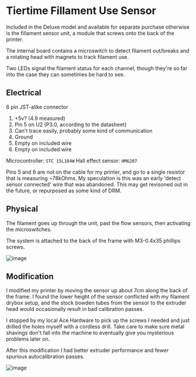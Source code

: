 # Tiertime Fillament Use Sensor

Included in the Deluxe model and available for separate purchase otherwise is the fillament sensor unit, a module that screws onto the back of the printer.

The internal board contains a microswitch to detect filament out/breaks and a rotating head with magnets to track filament use.

Two LEDs signal the filament status for each channel, though they're so far into the case they can sometimes be hard to see.

## Electrical

6 pin JST-alike connector

1. +5v? (4.9 measured)
2. Pin 5 on U2 (P3.0, according to the datasheet)
3. Can't trace easily, probably some kind of communication
4. Ground
5. Empty on included wire
6. Empty on included wire

Microcontroller: `STC 15L104W`
Hall effect sensor: `HM6207`

Pins 5 and 6 are not on the cable for my printer, and go to a single resistor that is measuring ~78kOhms. My speculation is this was an early 'detect sensor connected' wire that was abandoned. This may get revisoned out in the future, or repurposed as some kind of DRM.

## Physical

The filament goes up through the unit, past the flow sensors, then activating the microswitches.

The system is attached to the back of the frame with M3-0.4x35 phillips screws.

![image](https://user-images.githubusercontent.com/1441553/216914368-29e942aa-1037-4f0b-9800-870fadd2dc4b.png)


## Modification

I modified my printer by moving the sensor up about 7cm along the back of the frame. I found the lower height of the sensor conflicted with my filament drybox setup, and the stock bowden tubes from the sensor to the extruder head would occasionally result in bad calibration passes.

I stopped by my local Ace Hardware to pick up the screws I needed and just drilled the holes myself with a cordless drill. Take care to make sure metal shavings don't fall into the machine to eventually give you mysterious problems later on.

After this modification I had better extruder performance and fewer spurious autocalibration passes.

![image](https://user-images.githubusercontent.com/1441553/216914847-631ba794-f9df-4e31-aea0-4f6619d2e088.png)
